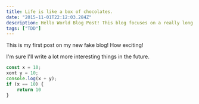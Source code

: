 ```yaml
---
title: Life is like a box of chocolates. 
date: "2015-11-01T22:12:03.284Z"
description: Hello World Blog Post! This blog focuses on a really long description. This is because I want to test the length of descriptions, and how the css works.
tags: ["TDD"]
---
```


This is my first post on my new fake blog! How exciting!

I'm sure I'll write a lot more interesting things in the future.

```Javascript
const x = 10;
xont y = 10;
console.log(x + y);
if (x == 10) {
    return 10
}
```